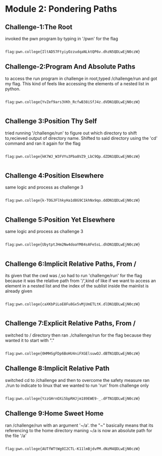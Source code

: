 # Module 2: Pondering Paths

## Challenge-1:The Root
invoked the pwn program by typing in '/pwn' for the flag
```

flag:pwn.college{IltAD57FtyiyOzzudqaNLktQP6v.dhzN5QDLwEjN0czW}

```
##

## Challenge-2:Program And Absolute Paths
to access the run program in challenge in root,typed  /challenge/run and got my flag. This kind of feels like accessing the elements of a nested list in python.
```

flag:pwn.college{YvZef9ars3VKh_RcfwB38iSfJ4z.dVDN1QDLwEjN0czW}


```
##

## Challenge 3:Position Thy Self
tried running '/challenge/run' to figure out which directory to shift to,recieved output of directory name. Shifted to said directory using the 'cd' command and ran it again for the flag
```

flag:pwn.college{kK7WJ_W3FVYu3Pba8VZ9_LbC9Qp.dZDN1QDLwEjN0czW}


```
##

## Challenge 4:Position Elsewhere
same logic and process as challenge 3
```

flag:pwn.college{k-TOGJFlhkyHa1d8G9C1khNx9qo.ddDN1QDLwEjN0czW}


```
##

## Challenge 5:Position Yet Elsewhere
same logic and process as challenge 3
```

flag:pwn.college{UbytptJHm2Nw4doaYM84sAFeSsL.dhDN1QDLwEjN0czW}


```
##

## Challenge 6:Implicit Relative Paths, From /
its given that the cwd was /,so had to run 'challenge/run' for the flag because it was the relative path from '/',kind of like if we want to access an element in a nested list and the index of the sublist inside the mainlist is already given
```

flag:pwn.college{caXKbPiLoE8Fu8Gx5vMjUmETLtK.dlDN1QDLwEjN0czW}


```
##

## Challenge 7:Explicit Relative Paths, From /
switched to / directory then ran ./challenge/run for the flag because they wanted it to start with "."
```

flag:pwn.college{0HMHSgFDp6BoHU4niFXGElsuwOJ.dBTN1QDLwEjN0czW}

```
##

## Challenge 8:Implicit Relative Path
switched cd to /challenge and then to overcome the safety measure ran ./run to indicate to linux that we wanted to run 'run' from challenge only
```

flag:pwn.college{YzzGHrnOXi5bpRHJjm189EWE9-_.dFTN1QDLwEjN0czW}

```
##

## Challenge 9:Home Sweet Home
ran /challenge/run with an argument '~/a'. the "~" basically means that its referencing to the home directory maning ~/a is now an absolute path for the file '/a'
```

flag:pwn.college{AUTfWTtWg0I2CTL-K11lmBjdvPM.dNzM4QDLwEjN0czW}

```
##

